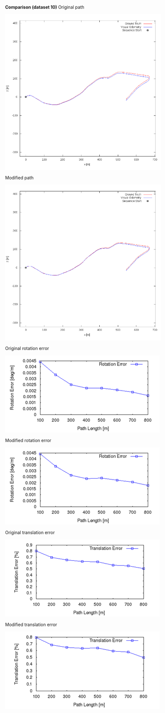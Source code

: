 
**Comparison (dataset 10)**
Original path 

![Original error](https://github.com/anthonypan08/568_final_project/blob/master/modified_jeremy/10/original/plot_path/10.png)


Modified path  

![Modified error](https://github.com/anthonypan08/568_final_project/blob/master/modified_jeremy/10/jeremy/plot_path/10.png)


Original rotation error 

![Original error](https://github.com/anthonypan08/568_final_project/blob/master/modified_jeremy/10/original/plot_error/avg_rl.png)


Modified rotation error 

![Modified error](https://github.com/anthonypan08/568_final_project/blob/master/modified_jeremy/10/jeremy/plot_error/avg_rl.png)

Original translation error 

![Original error](https://github.com/anthonypan08/568_final_project/blob/master/modified_jeremy/10/original/plot_error/avg_tl.png)


Modified translation error 

![Modified error](https://github.com/anthonypan08/568_final_project/blob/master/modified_jeremy/10/jeremy/plot_error/avg_tl.png)
